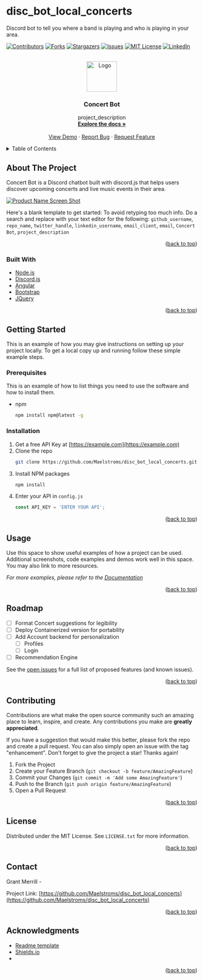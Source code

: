 # disc_bot_local_concerts
Discord bot to tell you where a band is playing and who is playing in your area.

<div id="top"></div>
<!--
*** Thanks for checking out the Best-README-Template. If you have a suggestion
*** that would make this better, please fork the repo and create a pull request
*** or simply open an issue with the tag "enhancement".
*** Don't forget to give the project a star!
*** Thanks again! Now go create something AMAZING! :D
-->



<!-- PROJECT SHIELDS -->
<!--
*** I'm using markdown "reference style" links for readability.
*** Reference links are enclosed in brackets [ ] instead of parentheses ( ).
*** See the bottom of this document for the declaration of the reference variables
*** for contributors-url, forks-url, etc. This is an optional, concise syntax you may use.
*** https://www.markdownguide.org/basic-syntax/#reference-style-links
-->
[![Contributors][contributors-shield]][contributors-url]
[![Forks][forks-shield]][forks-url]
[![Stargazers][stars-shield]][stars-url]
[![Issues][issues-shield]][issues-url]
[![MIT License][license-shield]][license-url]
[![LinkedIn][linkedin-shield]][linkedin-url]



<!-- PROJECT LOGO -->
<br />
<div align="center">
  <a href="https://github.com/Maelstroms/disc_bot_local_concerts">
    <img src="images/logo.png" alt="Logo" width="80" height="80">
  </a>

<h3 align="center">Concert Bot</h3>

  <p align="center">
    project_description
    <br />
    <a href="https://github.com/Maelstroms/disc_bot_local_concerts"><strong>Explore the docs »</strong></a>
    <br />
    <br />
    <a href="https://github.com/Maelstroms/disc_bot_local_concerts">View Demo</a>
    ·
    <a href="https://github.com/Maelstroms/disc_bot_local_concerts/issues">Report Bug</a>
    ·
    <a href="https://github.com/Maelstroms/disc_bot_local_concerts/issues">Request Feature</a>
  </p>
</div>



<!-- TABLE OF CONTENTS -->
<details>
  <summary>Table of Contents</summary>
  <ol>
    <li>
      <a href="#about-the-project">About The Project</a>
      <ul>
        <li><a href="#built-with">Built With</a></li>
      </ul>
    </li>
    <li>
      <a href="#getting-started">Getting Started</a>
      <ul>
        <li><a href="#prerequisites">Prerequisites</a></li>
        <li><a href="#installation">Installation</a></li>
      </ul>
    </li>
    <li><a href="#usage">Usage</a></li>
    <li><a href="#roadmap">Roadmap</a></li>
    <li><a href="#contributing">Contributing</a></li>
    <li><a href="#license">License</a></li>
    <li><a href="#contact">Contact</a></li>
    <li><a href="#acknowledgments">Acknowledgments</a></li>
  </ol>
</details>



<!-- ABOUT THE PROJECT -->
## About The Project

Concert Bot is a Discord chatbot built with discord.js that helps users discover upcoming concerts and live music events in their area.

[![Product Name Screen Shot][product-screenshot]](https://example.com)

Here's a blank template to get started: To avoid retyping too much info. Do a search and replace with your text editor for the following: `github_username`, `repo_name`, `twitter_handle`, `linkedin_username`, `email_client`, `email`, `Concert Bot`, `project_description`

<p align="right">(<a href="#top">back to top</a>)</p>



### Built With

* [Node.js](https://nodejs.org/en/)
* [Discord.js](https://discord.js.org/)
* [Angular](https://angular.io/)
* [Bootstrap](https://getbootstrap.com)
* [JQuery](https://jquery.com)

<p align="right">(<a href="#top">back to top</a>)</p>



<!-- GETTING STARTED -->
## Getting Started

This is an example of how you may give instructions on setting up your project locally.
To get a local copy up and running follow these simple example steps.

### Prerequisites

This is an example of how to list things you need to use the software and how to install them.
* npm
  ```sh
  npm install npm@latest -g
  ```

### Installation

1. Get a free API Key at [https://example.com](https://example.com)
2. Clone the repo
   ```sh
   git clone https://github.com/Maelstroms/disc_bot_local_concerts.git
   ```
3. Install NPM packages
   ```sh
   npm install
   ```
4. Enter your API in `config.js`
   ```js
   const API_KEY = 'ENTER YOUR API';
   ```

<p align="right">(<a href="#top">back to top</a>)</p>



<!-- USAGE EXAMPLES -->
## Usage

Use this space to show useful examples of how a project can be used. Additional screenshots, code examples and demos work well in this space. You may also link to more resources.

_For more examples, please refer to the [Documentation](https://example.com)_

<p align="right">(<a href="#top">back to top</a>)</p>



<!-- ROADMAP -->
## Roadmap

- [ ] Format Concert suggestions for legibility
- [ ] Deploy Containerized version for portability
- [ ] Add Account backend for personalization
    - [ ] Profiles
    - [ ] Login
- [ ] Recommendation Engine 

See the [open issues](https://github.com/Maelstroms/disc_bot_local_concerts/issues) for a full list of proposed features (and known issues).

<p align="right">(<a href="#top">back to top</a>)</p>



<!-- CONTRIBUTING -->
## Contributing

Contributions are what make the open source community such an amazing place to learn, inspire, and create. Any contributions you make are **greatly appreciated**.

If you have a suggestion that would make this better, please fork the repo and create a pull request. You can also simply open an issue with the tag "enhancement".
Don't forget to give the project a star! Thanks again!

1. Fork the Project
2. Create your Feature Branch (`git checkout -b feature/AmazingFeature`)
3. Commit your Changes (`git commit -m 'Add some AmazingFeature'`)
4. Push to the Branch (`git push origin feature/AmazingFeature`)
5. Open a Pull Request

<p align="right">(<a href="#top">back to top</a>)</p>



<!-- LICENSE -->
## License

Distributed under the MIT License. See `LICENSE.txt` for more information.

<p align="right">(<a href="#top">back to top</a>)</p>



<!-- CONTACT -->
## Contact

Grant Merrill  - 

Project Link: [https://github.com/Maelstroms/disc_bot_local_concerts](https://github.com/Maelstroms/disc_bot_local_concerts)

<p align="right">(<a href="#top">back to top</a>)</p>



<!-- ACKNOWLEDGMENTS -->
## Acknowledgments

* [Readme template](https://github.com/othneildrew/Best-README-Template)
* [Shields.io](https://shields.io/docs)
* []()

<p align="right">(<a href="#top">back to top</a>)</p>



<!-- MARKDOWN LINKS & IMAGES -->
<!-- https://www.markdownguide.org/basic-syntax/#reference-style-links -->
[contributors-shield]: https://img.shields.io/github/contributors/Maelstroms/disc_bot_local_concerts.svg?style=for-the-badge
[contributors-url]: https://github.com/Maelstroms/disc_bot_local_concerts/graphs/contributors
[forks-shield]: https://img.shields.io/github/forks/Maelstroms/disc_bot_local_concerts.svg?style=for-the-badge
[forks-url]: https://github.com/Maelstroms/disc_bot_local_concerts/network/members
[stars-shield]: https://img.shields.io/github/stars/Maelstroms/disc_bot_local_concerts.svg?style=for-the-badge
[stars-url]: https://github.com/Maelstroms/disc_bot_local_concerts/stargazers
[issues-shield]: https://img.shields.io/github/issues/Maelstroms/disc_bot_local_concerts.svg?style=for-the-badge
[issues-url]: https://github.com/Maelstroms/disc_bot_local_concerts/issues
[license-shield]: https://img.shields.io/github/license/Maelstroms/disc_bot_local_concerts.svg?style=for-the-badge
[license-url]: https://github.com/Maelstroms/disc_bot_local_concerts/blob/master/LICENSE.txt
[linkedin-shield]: https://img.shields.io/badge/-LinkedIn-black.svg?style=for-the-badge&logo=linkedin&colorB=555
[linkedin-url]: https://linkedin.com/in/grantmerrill
[product-screenshot]: images/screenshot.png
[repo_url]:https://github.com/Maelstroms/disc_bot_local_concerts

